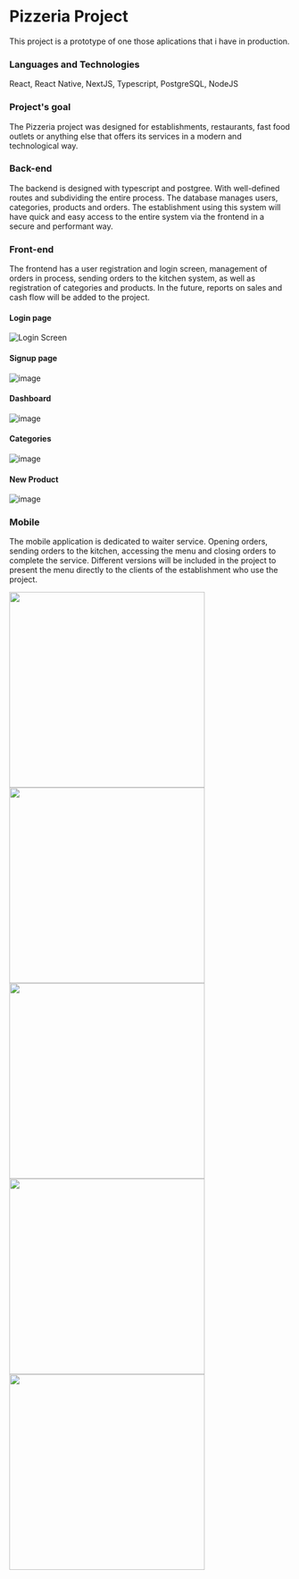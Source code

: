 # Pizzeria Project

This project is a prototype of one those aplications that i have in production.

### Languages and Technologies

React, React Native, NextJS, Typescript, PostgreSQL, NodeJS

### Project's goal

The Pizzeria project was designed for establishments, restaurants, fast food outlets or anything else that offers its services in a modern and technological way.

### Back-end

The backend is designed with typescript and postgree. With well-defined routes and subdividing the entire process. The database manages users, categories, products and orders. The establishment using this system will have quick and easy access to the entire system via the frontend in a secure and performant way.

### Front-end

The frontend has a user registration and login screen, management of orders in process, sending orders to the kitchen system, as well as registration of categories and products. In the future, reports on sales and cash flow will be added to the project.

#### Login page

![Login Screen](https://github.com/NanoThecnolog/Pizzeria-app/assets/167152753/21d61c9a-96ee-4018-b937-883f3e3483ab)

#### Signup page

![image](https://github.com/NanoThecnolog/Pizzeria-app/assets/167152753/8c5d4a18-5744-4e1e-bf9f-d7ba78157c36)

#### Dashboard

![image](https://github.com/NanoThecnolog/Pizzeria-app/assets/167152753/7701fd45-2719-4bb1-989f-cbe496282923)

#### Categories

![image](https://github.com/NanoThecnolog/Pizzeria-app/assets/167152753/bb7c3313-fcf9-4591-80fb-013ef1e3601d)

#### New Product

![image](https://github.com/NanoThecnolog/Pizzeria-app/assets/167152753/663a74e2-d7a0-4a44-8a4d-fbfa1c0191c2)


### Mobile

The mobile application is dedicated to waiter service. Opening orders, sending orders to the kitchen, accessing the menu and closing orders to complete the service. Different versions will be included in the project to present the menu directly to the clients of the establishment who use the project.


<div>
  <img height="350em" margin="5px" src="https://github.com/NanoThecnolog/Pizzeria-app/assets/167152753/9ebc6dfe-a22b-43c0-a841-7256506665de"/>
  <img height="350em" margin="5px" src="https://github.com/NanoThecnolog/Pizzeria-app/assets/167152753/e62bdca1-ee49-4438-b45d-975aaa9c920e"/>
  <img height="350em" margin="5px" src="https://github.com/NanoThecnolog/Pizzeria-app/assets/167152753/5b444fd2-1f16-46fc-996e-1ac1f8c89c06"/>  
  <img height="350em" margin="5px" src="https://github.com/NanoThecnolog/Pizzeria-app/assets/167152753/f69f28b8-e739-47f5-8346-b53a63569a66"/>  
  <img height="350em" margin="5px" src="https://github.com/NanoThecnolog/Pizzeria-app/assets/167152753/8982a58b-ac8e-4ea8-bedf-627b6e527648"/>
</div>


